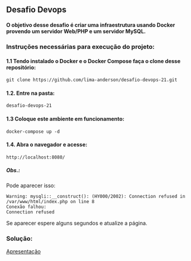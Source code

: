 ## Desafio Devops 

#### O objetivo desse desafio é criar uma infraestrutura usando Docker provendo um servidor Web/PHP e um servidor MySQL.

### Instruções necessárias para execução do projeto:

#### 1.1 Tendo instalado o Docker e o Docker Compose faça o clone desse repositório:
```
git clone https://github.com/lima-anderson/desafio-devops-21.git
```
#### 1.2. Entre na pasta:
```
desafio-devops-21
```
#### 1.3 Coloque este ambiente em funcionamento:
```
docker-compose up -d
```
#### 1.4. Abra o navegador e acesse:
```
http://localhost:8080/
```
##### Obs.:
Pode aparecer isso:
```
Warning: mysqli::__construct(): (HY000/2002): Connection refused in /var/www/html/index.php on line 8
Conexão falhou:
Connection refused
```
Se aparecer espere alguns segundos e atualize a página.


### Solução:

[Apresentação](https://docs.google.com/presentation/d/1WEgvzCyz3RcB36H8E7Vu6So5hvozHVccrtfnOoHp9qw/edit?usp=sharing)
